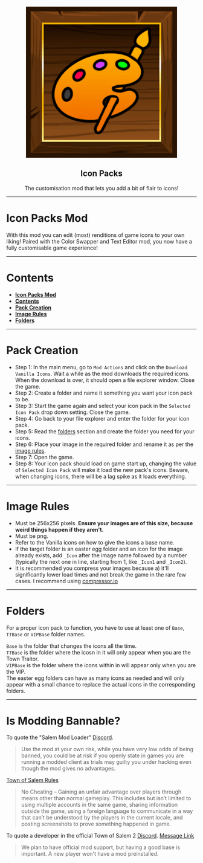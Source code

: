 
<p align="center">
    <img width="400px" src="./Images/Thumbnail.png" align="center" alt="logo" />
    <h2 align="center">Icon Packs</h2>
    <p align="center">The customisation mod that lets you add a bit of flair to icons!
</p>

-----------------------

# Icon Packs Mod

With this mod you can edit (most) renditions of game icons to your own liking! Paired with the Color Swapper and Text Editor mod, you now have a fully customisable game experience!

-----------------------

# Contents

- [**Icon Packs Mod**](#icon-packs-mod)
- [**Contents**](#contents)
- [**Pack Creation**](#pack-creation)
- [**Image Rules**](#image-rules)
- [**Folders**](#folders)

-----------------------

# Pack Creation

- Step 1: In the main menu, go to `Mod Actions` and click on the `Download Vanilla Icons`. Wait a while as the mod downloads the required icons. When the download is over, it should open a file explorer window. Close the game.
- Step 2: Create a folder and name it something you want your icon pack to be.
- Step 3: Start the game again and select your icon pack in the `Selected Icon Pack` drop down setting. Close the game.
- Step 4: Go back to your file explorer and enter the folder for your icon pack.
- Step 5: Read the [folders](#folders) section and create the folder you need for your icons.
- Step 6: Place your image in the required folder and rename it as per the [image rules](#image-rules).
- Step 7: Open the game.
- Step 8: Your icon pack should load on game start up, changing the value of `Selected Icon Pack` will make it load the new pack's icons. Beware, when changing icons, there will be a lag spike as it loads everything.

-----------------------

# Image Rules

- Must be 256x256 pixels. **Ensure your images are of this size, because weird things happen if they aren't.**
- Must be png.
- Refer to the Vanilla icons on how to give the icons a base name.
- If the target folder is an easter egg folder and an icon for the image already exists, add `_Icon` after the image name followed by a number (typically the next one in line, starting from 1, like `_Icon1` and `_Icon2`).
- It is recommended you compress your images because a) it'll significantly lower load times and not break the game in the rare few cases. I recommend using [compressor.io](https://compressor.io)

-----------------------

# Folders

For a proper icon pack to function, you have to use at least one of `Base`, `TTBase` or `VIPBase` folder names.

`Base` is the folder that changes the icons all the time.\
`TTBase` is the folder where the icosn in it will only appear when you are the Town Traitor.\
`VIPBase` is the folder where the icons within in will appear only when you are the VIP.\
The easter egg folders can have as many icons as needed and will only appear with a small chance to replace the actual icons in the corresponding folders.

-----------------------

# Is Modding Bannable?

To quote the "Salem Mod Loader" [Discord](https://discord.gg/AdpRqzstfj).
> Use the mod at your own risk, while you have very low odds of being banned, you could be at risk if you openly state in games you are running a modded client as trials may guilty you under hacking even though the mod gives no advantages.

[Town of Salem Rules](https://www.blankmediagames.com/rules/)
> No Cheating – Gaining an unfair advantage over players through means other than normal gameplay. This includes but isn’t limited to using multiple accounts in the same game, sharing information outside the game, using a foreign language to communicate in a way that can’t be understood by the players in the current locale, and posting screenshots to prove something happened in game.

To quote a developer in the official Town of Salem 2 [Discord](https://discord.gg/townofsalem2). [Message Link](https://discord.com/channels/1110363758792036352/1111801081060655154/1112876123852906617)
> We plan to have official mod support, but having a good base is important. A new player won't have a mod preinstalled.

